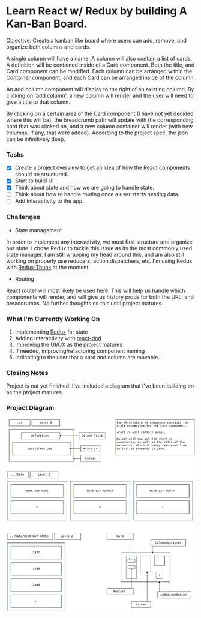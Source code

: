 # Learn React w/ Redux by building A Kan-Ban Board.

Objective: Create a kanban like board where users can add, remove, and organize both columns and cards.

A single column will have a name. A column will also contain a list of cards. A definition will be contained inside of a Card component. Both the title, and Card component can be modified. Each column can be arranged within the Container component, and each Card can be arranged inside of the column.

An add column component will display to the right of an existing column. By clicking on 'add column', a new column will render and the user will need to give a title to that column.

By clicking on a certain area of the Card component (I have not yet decided where this will be), the breadcrumb path will update with the corresponding card that was clicked on, and a new column container will render (with new columns, if any, that were added). According to the project spec, the json can be infinitively deep.

### Tasks

- [x] Create a project overview to get an idea of how the React components should be structured.
- [x] Start to build UI
- [x] Think about state and how we are going to handle state.
- [ ] Think about how to handle routing once a user starts nesting data.
- [ ] Add interactivity to the app.

### Challenges

- State management

In order to implement any interactivity, we must first structure and organize our state. I chose Redux to tackle this issue as its the most commonly used state manager. I am still wrapping my head around this, and am also still working on properly use reducers, action dispatchers, etc. I'm using Redux with [Redux-Thunk](https://github.com/gaearon/redux-thunk) at the moment.

- Routing

React router will most likely be used here. This will help us handle which components will render, and will give us history props for both the URL, and breadcrumbs. No further thoughts on this until project matures.

### What I'm Currently Working On

1.  Implementing [Redux](https://redux.js.org/) for state
2.  Adding interactivity with [react-dnd](https://github.com/react-dnd/react-dnd)
3.  Improving the UI/UX as the project matures
4.  If needed, improving/refactoring component naming
5.  Indicating to the user that a card and column are movable.

### Closing Notes
Project is not yet finished. I've included a diagram that I've been building on as the project matures.

### Project Diagram

<img src="diagram.png" width="888">

